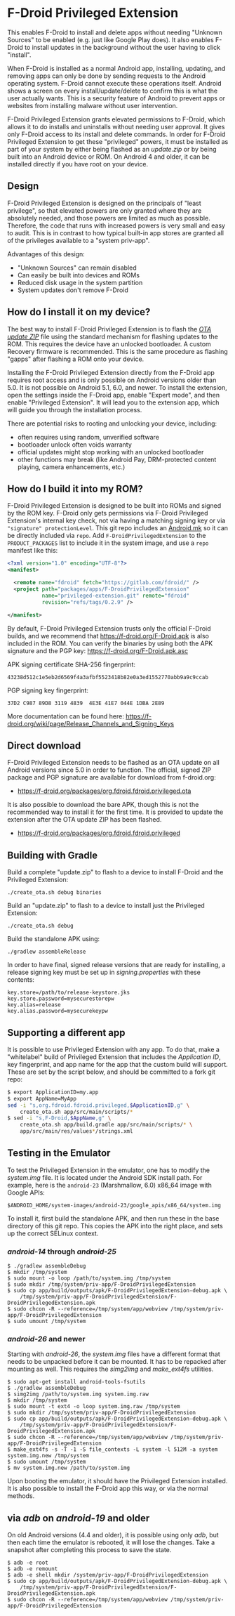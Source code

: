 # F-Droid Privileged Extension

This enables F-Droid to install and delete apps without needing "Unknown Sources" to be enabled (e.g. just like Google Play does).
It also enables F-Droid to install updates in the background without the user having to click "install".

When F-Droid is installed as a normal Android app, installing, updating, and removing apps can only be done by sending requests to the Android operating system.
F-Droid cannot execute these operations itself. Android shows a screen on every install/update/delete to confirm this is what the user actually wants.
This is a security feature of Android to prevent apps or websites from installing malware without user intervention.

F-Droid Privileged Extension grants elevated permissions to F-Droid, which allows it to do installs and uninstalls without needing user approval.
It gives only F-Droid access to its install and delete commands.
In order for F-Droid Privileged Extension to get these "privileged" powers, it must be installed as part of your system by either being flashed as an _update.zip_ or by being built into an Android device or ROM.
On Android 4 and older, it can be installed directly if you have root on your device.


## Design

F-Droid Privileged Extension is designed on the principals of "least privilege", so that elevated powers are only granted where they are absolutely needed, and those powers are limited as much as possible.
Therefore, the code that runs with increased powers is very small and easy to audit.  This is in contrast to how typical built-in app stores are granted all of the privileges available to a "system priv-app". 

Advantages of this design:

* "Unknown Sources" can remain disabled
* Can easily be built into devices and ROMs
* Reduced disk usage in the system partition
* System updates don't remove F-Droid


## How do I install it on my device?

The best way to install F-Droid Privileged Extension is to flash the
[_OTA update ZIP_](https://f-droid.org/packages/org.fdroid.fdroid.privileged.ota)
file using the standard mechanism for flashing updates to the
ROM. This requires the device have an unlocked bootloader. A custom
Recovery firmware is recommended. This is the same procedure as
flashing "gapps" after flashing a ROM onto your device.

Installing the F-Droid Privileged Extension directly from the F-Droid app requires root access and is only possible on Android versions older than 5.0.
It is not possible on Android 5.1, 6.0, and newer.
To install the extension, open the settings inside the F-Droid app, enable "Expert mode", and then enable "Privileged Extension".
It will lead you to the extension app, which will guide you through the installation process.

There are potential risks to rooting and unlocking your device, including:

* often requires using random, unverified software
* bootloader unlock often voids warranty
* official updates might stop working with an unlocked bootloader
* other functions may break (like Android Pay, DRM-protected content playing, camera enhancements, etc.)


## How do I build it into my ROM?

F-Droid Privileged Extension is designed to be built into ROMs and signed by the ROM key.
F-Droid only gets permissions via F-Droid Privileged Extension's internal key check, not via having a matching signing key or via `"signature" protectionLevel`.
This git repo includes an [Android.mk](https://gitlab.com/fdroid/privileged-extension/blob/master/app/src/main/Android.mk) so it can be directly included via `repo`.
Add `F-DroidPrivilegedExtension` to the `PRODUCT_PACKAGES` list to include it in the system image, and use a `repo` manifest like this:

```xml
<?xml version="1.0" encoding="UTF-8"?>
<manifest>

  <remote name="fdroid" fetch="https://gitlab.com/fdroid/" />
  <project path="packages/apps/F-DroidPrivilegedExtension"
           name="privileged-extension.git" remote="fdroid"
           revision="refs/tags/0.2.9" />

</manifest>
```

By default, F-Droid Privileged Extension trusts only the official F-Droid builds, and we recommend that https://f-droid.org/F-Droid.apk is also included in the ROM.
You can verify the binaries by using both the APK signature and the PGP key: https://f-droid.org/F-Droid.apk.asc

APK signing certificate SHA-256 fingerprint:
```
43238d512c1e5eb2d6569f4a3afbf5523418b82e0a3ed1552770abb9a9c9ccab
```

PGP signing key fingerprint:
```
37D2 C987 89D8 3119 4839  4E3E 41E7 044E 1DBA 2E89
```

More documentation can be found here:
https://f-droid.org/wiki/page/Release_Channels_and_Signing_Keys


## Direct download

F-Droid Privileged Extension needs to be flashed as an OTA update on
all Android versions since 5.0 in order to function.  The official,
signed ZIP package and PGP signature are available for download from
f-droid.org:

* https://f-droid.org/packages/org.fdroid.fdroid.privileged.ota

It is also possible to download the bare APK, though this is not the
recommended way to install it for the first time.  It is provided to
update the extension after the OTA update ZIP has been flashed.

* https://f-droid.org/packages/org.fdroid.fdroid.privileged


## Building with Gradle

Build a complete "update.zip" to flash to a device to install F-Droid and the Privileged Extension:

    ./create_ota.sh debug binaries

Build an "update.zip" to flash to a device to install just the Privileged Extension:

    ./create_ota.sh debug

Build the standalone APK using:

    ./gradlew assembleRelease

In order to have final, signed release versions that are ready for installing, a release signing key must be set up in _signing.properties_ with these contents:

    key.store=/path/to/release-keystore.jks
    key.store.password=mysecurestorepw
    key.alias=release
    key.alias.password=mysecurekeypw


## Supporting a different app

It is possible to use Privileged Extension with any app.  To do that,
make a "whitelabel" build of Privileged Extension that includes the
_Application ID_, key fingerprint, and app name for the app that the
custom build will support.  These are set by the script below, and
should be committed to a fork git repo:

```bash
$ export ApplicationID=my.app
$ export AppName=MyApp
sed -i "s,org.fdroid.fdroid.privileged,$ApplicationID,g" \
    create_ota.sh app/src/main/scripts/*
$ sed -i "s,F-Droid,$AppName,g" \
    create_ota.sh app/build.gradle app/src/main/scripts/* \
    app/src/main/res/values*/strings.xml
```


## Testing in the Emulator

To test the Privileged Extension in the emulator, one has to modify
the _system.img_ file. It is located under the Android SDK install
path.  For example, here is the `android-23` (Marshmallow, 6.0) x86_64
image with Google APIs:

```
$ANDROID_HOME/system-images/android-23/google_apis/x86_64/system.img
```

To install it, first build the standalone APK, and then run these in
the base directory of this git repo.  This copies the APK into the
right place, and sets up the correct SELinux context.

### _android-14_ through _android-25_

```console
$ ./gradlew assembleDebug
$ mkdir /tmp/system
$ sudo mount -o loop /path/to/system.img /tmp/system
$ sudo mkdir /tmp/system/priv-app/F-DroidPrivilegedExtension
$ sudo cp app/build/outputs/apk/F-DroidPrivilegedExtension-debug.apk \
    /tmp/system/priv-app/F-DroidPrivilegedExtension/F-DroidPrivilegedExtension.apk
$ sudo chcon -R --reference=/tmp/system/app/webview /tmp/system/priv-app/F-DroidPrivilegedExtension
$ sudo umount /tmp/system
```

### _android-26_ and newer

Starting with _android-26_, the _system.img_ files have a different
format that needs to be unpacked before it can be mounted.  It
has to be repacked after mounting as well.  This requires the _simg2img_ and
_make_ext4fs_ utilities.

```console
$ sudo apt-get install android-tools-fsutils
$ ./gradlew assembleDebug
$ simg2img /path/to/system.img system.img.raw
$ mkdir /tmp/system
$ sudo mount -t ext4 -o loop system.img.raw /tmp/system
$ sudo mkdir /tmp/system/priv-app/F-DroidPrivilegedExtension
$ sudo cp app/build/outputs/apk/F-DroidPrivilegedExtension-debug.apk \
    /tmp/system/priv-app/F-DroidPrivilegedExtension/F-DroidPrivilegedExtension.apk
$ sudo chcon -R --reference=/tmp/system/app/webview /tmp/system/priv-app/F-DroidPrivilegedExtension
$ make_ext4fs -s -T -1 -S file_contexts -L system -l 512M -a system system.img.new /tmp/system
$ sudo umount /tmp/system
$ mv system.img.new /path/to/system.img
```

Upon booting the emulator, it should have the Privileged Extension
installed.  It is also possible to install the F-Droid app this way,
or via the normal methods.


## via _adb_ on _android-19_ and older

On old Android versions (4.4 and older), it is possible using only
_adb_, but then each time the emulator is rebooted, it will lose the
changes.  Take a snapshot after completing this process to save the
state.

```console
$ adb -e root
$ adb -e remount
$ adb -e shell mkdir /system/priv-app/F-DroidPrivilegedExtension
$ sudo cp app/build/outputs/apk/F-DroidPrivilegedExtension-debug.apk \
    /tmp/system/priv-app/F-DroidPrivilegedExtension/F-DroidPrivilegedExtension.apk
$ sudo chcon -R --reference=/tmp/system/app/webview /tmp/system/priv-app/F-DroidPrivilegedExtension
```
